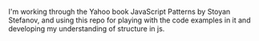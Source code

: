 I'm working through the Yahoo book JavaScript Patterns by Stoyan Stefanov, and using this repo for playing with the code examples in it and developing my understanding of structure in js.
